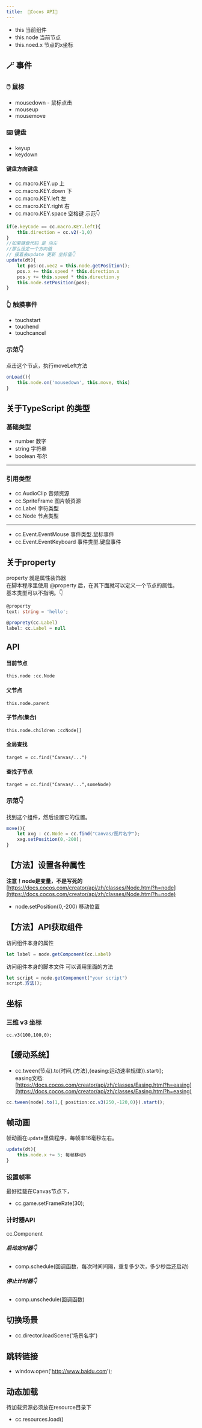 ```yaml
---
title:  👾Cocos API👾
---
```




- this 当前组件
- this.node 当前节点
- this.noed.x 节点的x坐标


## 🪄 事件
### 🖱️ 鼠标
- mousedown - 鼠标点击
- mouseup
- mousemove

### ⌨️ 键盘
- keyup
- keydown


#### 键盘方向键盘
- cc.macro.KEY.up 上
- cc.macro.KEY.down 下
- cc.macro.KEY.left 左
- cc.macro.KEY.right 右
- cc.macro.KEY.space 空格键
示范👇
```ts
if(e.keyCode == cc.macro.KEY.left){
    this.direction = cc.v2(-1,0)
}
//如果键盘代码 是 向左
//那么设定一个方向值
// 接着去update 更新 坐标值👇
update(dt){
    let pos:cc.vec2 = this.node.getPosition();
    pos.x += this.speed * this.direction.x
    pos.y += this.speed * this.direction.y
    this.node.setPosition(pos);
}
```
### 👆 触摸事件
- touchstart
- touchend
- touchcancel
  
### 示范👇
点击这个节点，执行moveLeft方法
```ts
onLoad(){
    this.node.on('mousedown', this.move, this)
}
```


## 关于TypeScript 的类型
### 基础类型
- number 数字
- string 字符串
- boolean 布尔
---
### 引用类型
- cc.AudioClip 音频资源
- cc.SpriteFrame 图片帧资源
- cc.Label 字符类型
- cc.Node 节点类型

---
- cc.Event.EventMouse 事件类型.鼠标事件
- cc.Event.EventKeyboard 事件类型.键盘事件



## 关于property
property 就是属性装饰器  
在脚本程序里使用 @property 后，在其下面就可以定义一个节点的属性。   
基本类型可以不指明。👇  
```ts
@property
text: string = 'hello';

@proprety(cc.Label)
label: cc.Label = null
```


## API
#### 当前节点
`this.node :cc.Node`
#### 父节点
`this.node.parent`
#### 子节点(集合)
`this.node.children :ccNode[]`
#### 全局查找
`target = cc.find("Canvas/...")`
#### 查找子节点
`target = cc.find("Canvas/...",someNode)`

### 示范👇
找到这个组件，然后设置它的位置。
```ts
move(){
    let xxg : cc.Node = cc.find("Canvas/图片名字");
    xxg.setPosition(0,-200);
}
```


## 【方法】设置各种属性
**注意！node是变量，不是写死的**    
[https://docs.cocos.com/creator/api/zh/classes/Node.html?h=node](https://docs.cocos.com/creator/api/zh/classes/Node.html?h=node)  
- node.setPosition(0,-200) 移动位置

## 【方法】API获取组件
访问组件本身的属性
```js
let label = node.getComponent(cc.Label)
```
访问组件本身的脚本文件 可以调用里面的方法
```js
let script = node.getComponent("your script")
script.方法();
```

## 坐标

### 三维 v3 坐标
```
cc.v3(100,100,0);
```


## 【缓动系统】
- cc.tween(节点).to(时间,{方法},{easing:运动速率规律}).start();  
easing文档: [https://docs.cocos.com/creator/api/zh/classes/Easing.html?h=easing](https://docs.cocos.com/creator/api/zh/classes/Easing.html?h=easing)

```ts
cc.tween(node).to(1,{ position:cc.v3(250,-120,0)}).start();
```

## 帧动画
帧动画在`update`里做程序，每帧率16毫秒左右。
```ts
update(dt){
    this.node.x += 5; 每帧移动5
}
```
### 设置帧率
最好挂载在Canvas节点下，
- cc.game.setFrameRate(30);


### 计时器API
cc.Component  
##### 启动定时器👇
- comp.schedule(回调函数，每次时间间隔，重复多少次，多少秒后还启动)  
##### 停止计时器👇
- comp.unschedule(回调函数)


## 切换场景
- cc.director.loadScene('场景名字')


## 跳转链接
- window.open('http://www.baidu.com');


## 动态加载
待加载资源必须放在resource目录下
- cc.resources.load()